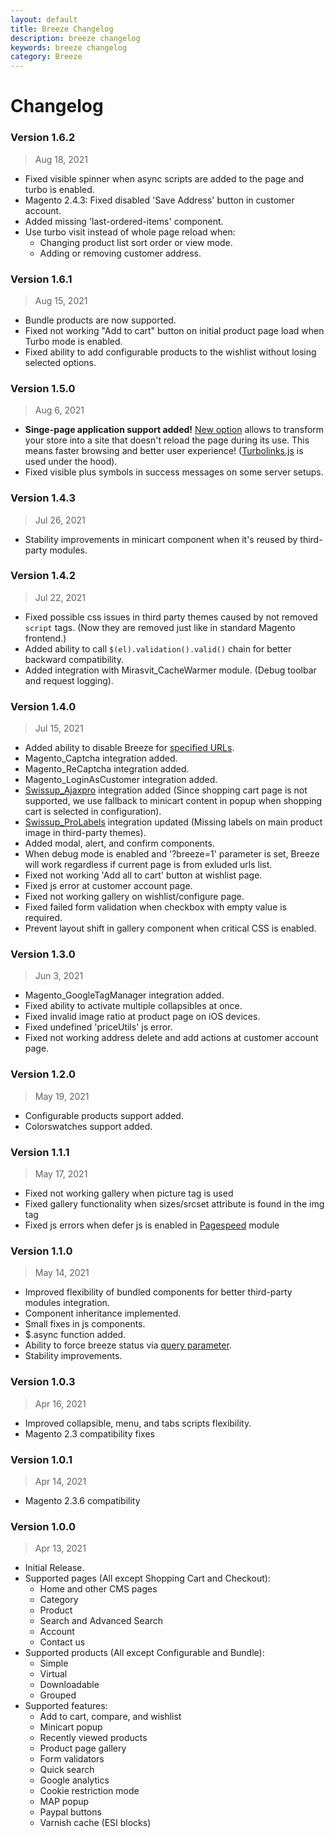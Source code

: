 ```yaml
---
layout: default
title: Breeze Changelog
description: breeze changelog
keywords: breeze changelog
category: Breeze
---
```


# Changelog

### Version 1.6.2

> Aug 18, 2021

 -  Fixed visible spinner when async scripts are added to the page and turbo is enabled.
 -  Magento 2.4.3: Fixed disabled 'Save Address' button in customer account.
 -  Added missing 'last-ordered-items' component.
 -  Use turbo visit instead of whole page reload when:
    - Changing product list sort order or view mode.
    - Adding or removing customer address.

### Version 1.6.1

> Aug 15, 2021

 -  Bundle products are now supported.
 -  Fixed not working "Add to cart" button on initial product page load when Turbo mode is enabled.
 -  Fixed ability to add configurable products to the wishlist without losing selected options.

### Version 1.5.0

> Aug 6, 2021

 -  **Singe-page application support added!** [New option](/m2/extensions/breeze/configuration/)
    allows to transform your store into a site that doesn't reload the page during its use.
    This means faster browsing and better user experience!
    ([Turbolinks.js](https://github.com/turbolinks/turbolinks#turbolinks) is used under the hood).
 -  Fixed visible plus symbols in success messages on some server setups.

### Version 1.4.3

> Jul 26, 2021

 -  Stability improvements in minicart component when it's reused by third-party modules.

### Version 1.4.2

> Jul 22, 2021

 -  Fixed possible css issues in third party themes caused by not removed `script` tags.
    (Now they are removed just like in standard Magento frontend.)
 -  Added ability to call `$(el).validation().valid()` chain for better backward
    compatibility.
 -  Added integration with Mirasvit_CacheWarmer module. (Debug toolbar and request logging).

### Version 1.4.0

> Jul 15, 2021

 -  Added ability to disable Breeze for [specified URLs](/m2/extensions/breeze/configuration/).
 -  Magento_Captcha integration added.
 -  Magento_ReCaptcha integration added.
 -  Magento_LoginAsCustomer integration added.
 -  [Swissup_Ajaxpro](/m2/extensions/ajaxpro/) integration added (Since shopping
    cart page is not supported, we use fallback to minicart content in popup when
    shopping cart is selected in configuration).
 -  [Swissup_ProLabels](/m2/extensions/prolabels/) integration updated (Missing
    labels on main product image in third-party themes).
 -  Added modal, alert, and confirm components.
 -  When debug mode is enabled and '?breeze=1' parameter is set, Breeze will work
    regardless if current page is from exluded urls list.
 -  Fixed not working 'Add all to cart' button at wishlist page.
 -  Fixed js error at customer account page.
 -  Fixed not working gallery on wishlist/configure page.
 -  Fixed failed form validation when checkbox with empty value is required.
 -  Prevent layout shift in gallery component when critical CSS is enabled.

### Version 1.3.0

> Jun 3, 2021

 -  Magento_GoogleTagManager integration added.
 -  Fixed ability to activate multiple collapsibles at once.
 -  Fixed invalid image ratio at product page on iOS devices.
 -  Fixed undefined 'priceUtils' js error.
 -  Fixed not working address delete and add actions at customer account page.

### Version 1.2.0

> May 19, 2021

 -  Configurable products support added.
 -  Colorswatches support added.

### Version 1.1.1

> May 17, 2021

 -  Fixed not working gallery when picture tag is used
 -  Fixed gallery functionality when sizes/srcset attribute is found in the img tag
 -  Fixed js errors when defer js is enabled in [Pagespeed](/m2/extensions/pagespeed/) module

### Version 1.1.0

> May 14, 2021

 -  Improved flexibility of bundled components for better third-party modules integration.
 -  Component inheritance implemented.
 -  Small fixes in js components.
 -  $.async function added.
 -  Ability to force breeze status via [query parameter](/m2/extensions/breeze/configuration/).
 -  Stability improvements.

### Version 1.0.3

> Apr 16, 2021

 -  Improved collapsible, menu, and tabs scripts flexibility.
 -  Magento 2.3 compatibility fixes

### Version 1.0.1

> Apr 14, 2021

 -  Magento 2.3.6 compatibility

### Version 1.0.0

> Apr 13, 2021

 -  Initial Release.
 -  Supported pages (All except Shopping Cart and Checkout):
    - Home and other CMS pages
    - Category
    - Product
    - Search and Advanced Search
    - Account
    - Contact us
 -  Supported products (All except Configurable and Bundle):
    - Simple
    - Virtual
    - Downloadable
    - Grouped
 -  Supported features:
    - Add to cart, compare, and wishlist
    - Minicart popup
    - Recently viewed products
    - Product page gallery
    - Form validators
    - Quick search
    - Google analytics
    - Cookie restriction mode
    - MAP popup
    - Paypal buttons
    - Varnish cache (ESI blocks)
